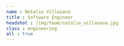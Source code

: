 ```yaml
---
name : Natalie Villasana
title : Software Engineer
headshot : /img/team/natalie_villasana.jpg
class : engineering
all : true
---
```

